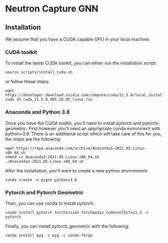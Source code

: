 # Neutron Capture GNN

## Installation

We assume that you have a CUDA capable GPU in your local machine.  
### CUDA toolkit
To install the latest CUDA toolkit, you can either run the installation script:
```
source scripts/install_cuda.sh
```
or follow these steps:
```
wget https://developer.download.nvidia.com/compute/cuda/11.5.0/local_installers/cuda_11.5.0_495.29.05_linux.run
sudo sh cuda_11.5.0_495.29.05_linux.run
```
### Anaconda and Python 3.8
Once you have the CUDA toolkit, you'll need to install pytorch and pytorch-geometric.  First however you'll need an appropriate conda evironment with python=3.8.  There is an additional script which will take care of this for you, the steps are the following:
```
wget https://repo.anaconda.com/archive/Anaconda3-2021.05-Linux-x86_64.sh
chmod +x Anaconda3-2021.05-Linux-x86_64.sh
./Anaconda3-2021.05-Linux-x86_64.sh
```
After the installation, you'll want to create a new python environment:
```
conda create -n pygnn python=3.8
```
### Pytorch and Pytorch Geometric
Then, you can use conda to install pytorch:
```
conda install pytorch torchvision torchaudio cudatoolkit=11.3 -c pytorch
```
Finally, you can install pytorch_geometric with the following:
```
conda install pyg -c pyg -c conda-forge
```
